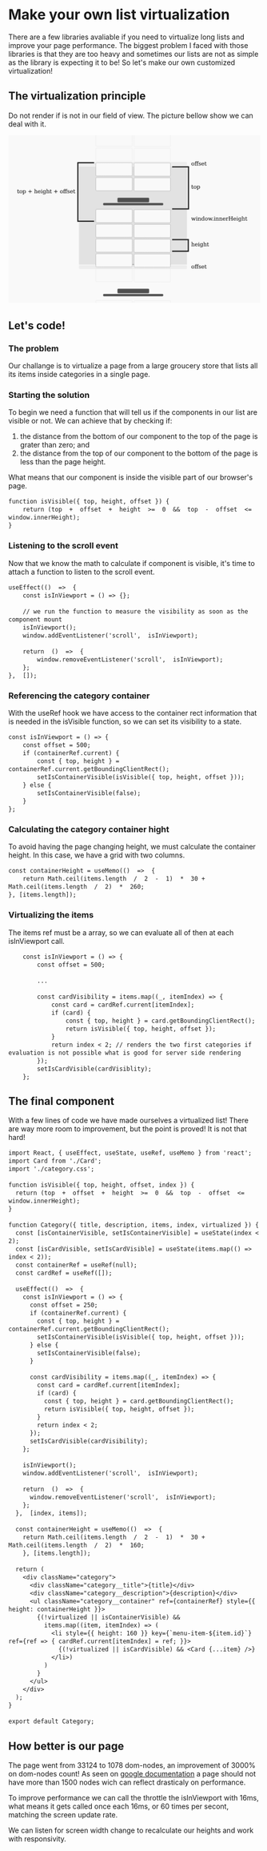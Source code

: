# Make your own list virtualization

There are a few libraries avaliable if you need to virtualize long lists and improve your page performance. The biggest problem I faced with those libraries is that they are too heavy and sometimes our lists are not as simple as the library is expecting it to be! So let's make our own customized virtualization!

## The virtualization principle

Do not render if is not in our field of view. The picture bellow show we can deal with it.

![Virtualization diagram](/virtualization-diagram.png)

## Let's code!

### The problem
Our challange is to virtualize a page from a large groucery store that lists all its items inside categories in a single page.  

### Starting the solution
To begin we need a function that will tell us if the components in our list are visible or not. We can achieve that by checking if: 

1) the distance from the bottom of our component to the top of the page is grater than zero; and 
2) the distance from the top of our component to the bottom of the page is less than the page height.

What means that our component is inside the visible part of our browser's page.

    function isVisible({ top, height, offset }) {
	    return (top  +  offset  +  height  >=  0  &&  top  -  offset  <=  window.innerHeight);
    }

### Listening to the scroll event
Now that we know the math to calculate if component is visible, it's time to attach a function to listen to the scroll event. 

    useEffect(()  =>  { 
	    const isInViewport = () => {};
	    
	    // we run the function to measure the visibility as soon as the component mount
	    isInViewport();
		window.addEventListener('scroll',  isInViewport);

		return  ()  =>  {
			window.removeEventListener('scroll',  isInViewport);
		};
	},  []);

### Referencing the category container
With the useRef hook we have access to the container rect information that is needed in the isVisible function, so we can set its visibility to a state.

    const isInViewport = () => {
	    const offset = 500;
	    if (containerRef.current) {
			const { top, height } =  containerRef.current.getBoundingClientRect();
			setIsContainerVisible(isVisible({ top, height, offset }));
		} else {
			setIsContainerVisible(false);
		}
	};

### Calculating the category container hight 
To avoid having the page changing height, we must calculate the container height. In this case, we have a grid with two columns.

    const containerHeight = useMemo(()  =>  {
		return Math.ceil(items.length  /  2  -  1)  *  30 + Math.ceil(items.length  /  2)  *  260;    
    }, [items.length]);

### Virtualizing the items
The items ref must be a array, so we can evaluate all of then at each isInViewport call. 

	    const isInViewport = () => {
    	    const offset = 500;
    	    
    	    ...
    	    
			const cardVisibility = items.map((_, itemIndex) => {
				const card = cardRef.current[itemIndex];
				if (card) {
					const { top, height } = card.getBoundingClientRect();
					return isVisible({ top, height, offset });
				}
				return index < 2; // renders the two first categories if evaluation is not possible what is good for server side rendering
	        });
			setIsCardVisible(cardVisiblity);
    	};

##  The final component
With a few lines of code we have made ourselves a virtualized list! There are way more room to improvement, but the point is proved! It is not that hard!

    import React, { useEffect, useState, useRef, useMemo } from 'react';
    import Card from './Card';
    import './category.css';
    
    function isVisible({ top, height, offset, index }) {
      return (top  +  offset  +  height  >=  0  &&  top  -  offset  <=  window.innerHeight);
    }
    
    function Category({ title, description, items, index, virtualized }) {
      const [isContainerVisible, setIsContainerVisible] = useState(index < 2);
      const [isCardVisible, setIsCardVisible] = useState(items.map(() => index < 2));
      const containerRef = useRef(null);
      const cardRef = useRef([]);
    
      useEffect(()  =>  { 
        const isInViewport = () => {
          const offset = 250;
          if (containerRef.current) {
            const { top, height } =  containerRef.current.getBoundingClientRect();
            setIsContainerVisible(isVisible({ top, height, offset }));
          } else {
            setIsContainerVisible(false);
          }
      
          const cardVisibility = items.map((_, itemIndex) => {
            const card = cardRef.current[itemIndex];
            if (card) {
              const { top, height } = card.getBoundingClientRect();
              return isVisible({ top, height, offset });
            }
            return index < 2;
          });
          setIsCardVisible(cardVisibility);
        };
    
        isInViewport();
        window.addEventListener('scroll',  isInViewport);
    
        return  ()  =>  {
          window.removeEventListener('scroll',  isInViewport);
        };
      },  [index, items]);
    
      const containerHeight = useMemo(()  =>  {
        return Math.ceil(items.length  /  2  -  1)  *  30 + Math.ceil(items.length  /  2)  *  160;    
        }, [items.length]);
    
      return (
        <div className="category">
          <div className="category__title">{title}</div>
          <div className="category__description">{description}</div>
          <ul className="category__container" ref={containerRef} style={{ height: containerHeight }}>
            {(!virtualized || isContainerVisible) &&
              items.map((item, itemIndex) => (
                <li style={{ height: 160 }} key={`menu-item-${item.id}`} ref={ref => { cardRef.current[itemIndex] = ref; }}>
                  {(!virtualized || isCardVisible) && <Card {...item} />}
                </li>)
              )
            }
          </ul>
        </div>
      );
    }
    
    export default Category;

## How better is our page
The page went from 33124 to 1078 dom-nodes, an improvement of 3000% on dom-nodes count! As seen on [google documentation](https://developers.google.com/web/tools/lighthouse/audits/dom-size) a page should not have more than 1500 nodes wich can reflect drasticaly on performance.

To improve performance we can call the throttle the isInViewport with 16ms, what means it gets called once each 16ms, or 60 times per secont, matching the screen update rate.

We can listen for screen width change to recalculate our heights and work with responsivity. 